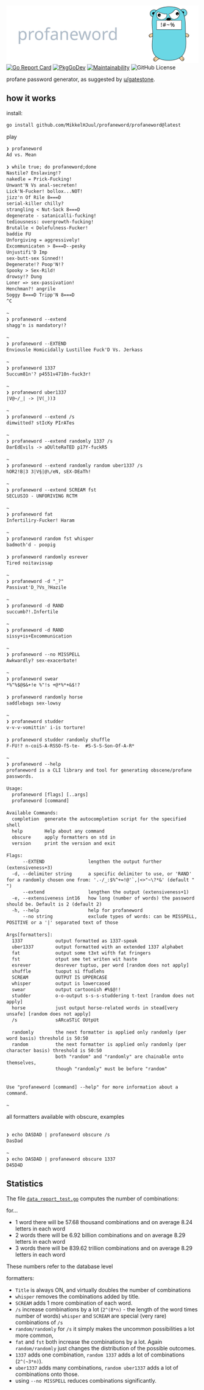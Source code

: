 ![profane gopher](./profane_gopher.svg)
[![Go Report Card](https://goreportcard.com/badge/github.com/MikkelHJuul/profaneword)](https://goreportcard.com/report/github.com/MikkelHJuul/profaneword)
[![PkgGoDev](https://pkg.go.dev/badge/github.com/MikkelHJuul/profaneword)](https://pkg.go.dev/github.com/MikkelHJuul/profaneword)
[![Maintainability](https://api.codeclimate.com/v1/badges/62cb1cb88e6391f3aa8d/maintainability)](https://codeclimate.com/github/MikkelHJuul/profaneword/maintainability)
![GitHub License](https://img.shields.io/github/license/MikkelHJuul/profaneword)

profane password generator, as suggested by [u/gatestone](https://www.reddit.com/r/golang/comments/r5hn12/comment/hmnyk9k/?utm_source=share&utm_medium=web2x&context=3).
## how it works

install:

```bash
go install github.com/MikkelHJuul/profaneword/profaneword@latest
```
play
```
❯ profaneword
Ad vs. Mean

❯ while true; do profaneword;done
Nastile? Enslaving!?
nakedle = Prick-Fucking!
Unwant'N Vs anal-secreten!
Lick'N-Fucker! bollox...NOT!
jizz'n Of Rile 8===D
serial-killer chilly?
strangling < Nut-Sack 8===D
degenerate - satanicalli-fucking!
tediousness: overgrowth-fucking!
Brutalle < Dolefulness-Fucker!
baddie FU
Unforgiving = aggressively!
Excommunicaten > 8===D--pesky
Unjustifi'D Imp
sex-butt-sex Sinned!!
Degenerate!? Poop'N!?
Spooky > Sex-Rild!
drowsy!? Dung
Loner => sex-passivation!
Henchman?! angrile
Soggy 8===D Tripp'N 8===D
^C

~ 
❯ profaneword --extend
shagg'n is mandatory!?

~ 
❯ profaneword --EXTEND
Enviousle Homicidally Lustillee Fuck'D Vs. Jerkass

~ 
❯ profaneword 1337
5uccum81n'? p4551v4710n-fuck3r!

~ 
❯ profaneword uber1337
|V@~/_| -> |V(_))3

~ 
❯ profaneword --extend /s
dimwitted? stIcKy PIrATes

~ 
❯ profaneword --extend randomly 1337 /s
DarEdEvils -> aDUlteRaTED p17Y-fuckR5

~ 
❯ profaneword --extend randomly random uber1337 /s
hOR2!B|3 3|V§|@\/eN, sEX-DEaTh!

~ 
❯ profaneword --extend SCREAM fst
SECLUSIO - UNFORIVING RCTM

~ 
❯ profaneword fat
Infertiliry-Fucker! Haram

~ 
❯ profaneword random fst whisper
badmoth'd - poopig

❯ profaneword randomly esrever
Tired noitavissap

~
❯ profaneword -d "_?"
Passivat'D_?Vs_?Hazile

~ 
❯ profaneword -d RAND
succumb?!.Infertile

~ 
❯ profaneword -d RAND
sissy+is+Excommunication

~ 
❯ profaneword --no MISSPELL
Awkwardly? sex-exacerbate!

~ 
❯ profaneword swear
*%"%$@$&+!e %"!s +@*%*+&$!?

❯ profaneword randomly horse
saddlebags sex-lowsy

~ 
❯ profaneword studder
v-v-v-vomittin' i-is torture!

❯ profaneword studder randomly shuffle
F-FU!? n-coiS-A-RSSO-fS-te-  #S-S-S-Son-Of-A-R*

~ 
❯ profaneword --help
profaneword is a CLI library and tool for generating obscene/profane passwords.

Usage:
  profaneword [flags] [..args]
  profaneword [command]

Available Commands:
  completion  generate the autocompletion script for the specified shell
  help        Help about any command
  obscure     apply formatters on std in
  version     print the version and exit

Flags:
      --EXTEND                lengthen the output further (extensiveness+3)
  -d, --delimiter string      a specific delimiter to use, or 'RAND' for a randomly chosen one from: '.-/_:$%^+=!@'`,|<>"~\?*&' (default " ")
      --extend                lengthen the output (extensiveness+1)
  -e, --extensiveness int16   how long (number of words) the password should be. Default is 2 (default 2)
  -h, --help                  help for profaneword
      --no string             exclude types of words: can be MISSPELL, POSITIVE or a '|' separated text of those

Args[formatters]:
  1337            output formatted as 1337-speak
  uber1337        output formatted with an extended 1337 alphabet
  fat             output some t3xt wifth fat fringers
  fst             otput sme tet writen wit haste
  esrever         desrever tuptuo, per word [random does not apply]
  shuffle         tuoput si ffudlehs
  SCREAM          OUTPUT IS UPPERCASE
  whisper         output is lowercased
  swear           output cartoonish #%$@!! 
  studder         o-o-output s-s-s-studdering t-text [random does not apply]
  horse           just output horse-related words in stead[very unsafe] [random does not apply]
  /s              sARcaSTiC OUtpUt
	
  randomly        the next formatter is applied only randomly (per word basis) threshold is 50:50
  random          the next formatter is applied only randomly (per character basis) threshold is 50:50
                  both "random" and "randomly" are chainable onto themselves, 
                  though "randomly" must be before "random"


Use "profaneword [command] --help" for more information about a command.

~ 
```

all formatters available with obscure, examples
```

❯ echo DASDAD | profaneword obscure /s 
DasDad

~ 
❯ echo DASDAD | profaneword obscure 1337
D45D4D

```


## Statistics
The file [`data_report_test.go`](profanities/data_report_test.go) computes the number of combinations:

for...
* 1 word there will be 57.68 thousand combinations and on average 8.24 letters in each word
* 2 words there will be 6.92 billion combinations and on average 8.29 letters in each word
* 3 words there will be 839.62 trillion combinations and on average 8.29 letters in each word

These numbers refer to the database level

formatters: 
- `Title` is always ON, and virtually doubles the number of combinations
- `whisper` removes the combinations added by title.
- `SCREAM` adds 1 more combination of each word.
- `/s` increase combinations by a lot (`2^(8*n)` - the length of the word times number of words) `whisper` and `SCREAM` are special (very rare) combinations of `/s`
- `random/randomly` for `/s` it simply makes the uncommon possibilities a lot more common,
- `fat` and `fst` both increase the combinations by a lot. Again `random/randomly` just changes the distribution of the possible outcomes.
- `1337` adds one combination, `random 1337` adds a lot of combinations (`2^(~3*n)`). 
- `uber1337` adds many combinations, `random uber1337` adds a lot of combinations onto those. 
- using `--no MISSPELL` reduces combinations significantly.